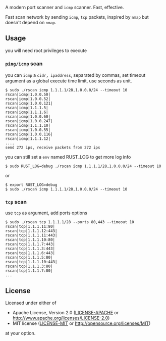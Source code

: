 A modern port scanner and `icmp` scanner. Fast, effective.

Fast scan network by sending `icmp`, `tcp` packets, inspired by `nmap` but doesn't depend on `nmap`.

## Usage

you will need root privileges to execute

### `ping/icmp` scan

you can `icmp` a `cidr`，`ipaddress`, separated by commas, set timeout argument as a global execute time limit, use seconds as unit.

```
$ sudo ./rscan icmp 1.1.1.1/28,1.0.0.0/24 --timeout 10
rscan|icmp|1.0.0.50|
rscan|icmp|1.0.0.52|
rscan|icmp|1.0.0.121|
rscan|icmp|1.1.1.5|
rscan|icmp|1.1.1.6|
rscan|icmp|1.0.0.60|
rscan|icmp|1.0.0.247|
rscan|icmp|1.1.1.10|
rscan|icmp|1.0.0.55|
rscan|icmp|1.0.0.116|
rscan|icmp|1.1.1.12|
....
send 272 ips, receive packets from 272 ips
```

you can still set a `env` named RUST_LOG to get more log info

```
$ sudo RUST_LOG=debug ./rscan icmp 1.1.1.1/28,1.0.0.0/24 --timeout 10
```

or

```
$ export RUST_LOG=debug
$ sudo ./rscan icmp 1.1.1.1/28,1.0.0.0/24 --timeout 10
```

### `tcp` scan

use `tcp` as argument, add ports options 

```
$ sudo ./rscan tcp 1.1.1.1/28 --ports 80,443 --timeout 10
rscan|tcp|1.1.1.11:80|
rscan|tcp|1.1.1.12:443|
rscan|tcp|1.1.1.11:443|
rscan|tcp|1.1.1.10:80|
rscan|tcp|1.1.1.7:443|
rscan|tcp|1.1.1.3:443|
rscan|tcp|1.1.1.6:443|
rscan|tcp|1.1.1.5:80|
rscan|tcp|1.1.1.10:443|
rscan|tcp|1.1.1.3:80|
rscan|tcp|1.1.1.7:80|
...
```

## License


Licensed under either of

-   Apache License, Version 2.0
    ([LICENSE-APACHE](LICENSE-APACHE) or <http://www.apache.org/licenses/LICENSE-2.0>)
-   MIT license
    ([LICENSE-MIT](LICENSE-MIT) or <http://opensource.org/licenses/MIT>)

at your option.
